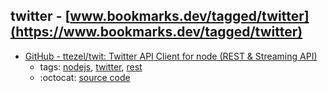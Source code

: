 twitter - [www.bookmarks.dev/tagged/twitter](https://www.bookmarks.dev/tagged/twitter)
---
* [GitHub - ttezel/twit: Twitter API Client for node (REST & Streaming API)](https://github.com/ttezel/twit)
    * tags: [nodejs](../tagged/nodejs.md), [twitter](../tagged/twitter.md), [rest](../tagged/rest.md)
    * :octocat: [source code](https://github.com/ttezel/twit)
